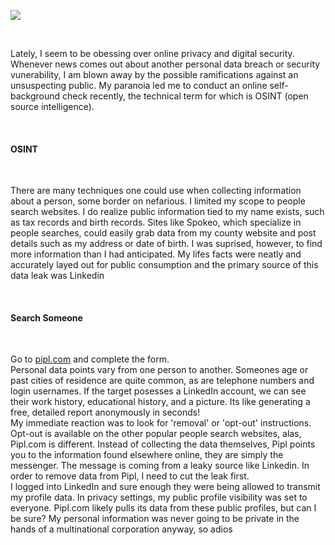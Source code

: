 ![](https://images.pexels.com/photos/942304/pexels-photo-942304.jpeg?auto=compress&cs=tinysrgb&h=650&w=940)

<br/>

Lately, I seem to be obessing over online privacy and digital security. Whenever news comes out about another personal data breach or security vunerability, I am blown away by the possible ramifications against an unsuspecting public. My paranoia led me to conduct an online self-background check recently, the technical term for which is OSINT (open source intelligence).

<br/>

#### OSINT

<br/>

There are many techniques one could use when collecting information about a person, some border on nefarious. I limited my scope to people search websites. I do realize public information tied to my name exists, such as tax records and birth records. Sites like Spokeo, which specialize in people searches, could easily grab data from my county website and post details such as my address or date of birth. I was suprised, however, to find more information than I had anticipated. My lifes facts were neatly and accurately layed out for public consumption and the primary source of this data leak was Linkedin

<br/>

#### Search Someone

<br/>

Go to [pipl.com](www.pipl.com) and complete the form.
<br/>
Personal data points vary from one person to another. Someones age or past cities of residence are quite common, as are telephone numbers and login usernames. If the target posesses a LinkedIn account, we can see their work history, educational history, and a picture. Its like generating a free, detailed report anonymously in seconds!
<br/>
My immediate reaction was to look for 'removal' or 'opt-out' instructions. Opt-out is available on the other popular people search websites, alas, Pipl.com is different. Instead of collecting the data themselves, Pipl points you to the information found elsewhere online, they are simply the messenger. The message is coming from a leaky source like Linkedin. In order to remove data from Pipl, I need to cut the leak first.
<br/>
I logged into LinkedIn and sure enough they were being allowed to transmit my profile data. In privacy settings, my public profile visibility was set to everyone. Pipl.com likely pulls its data from these public profiles, but can I be sure? My personal information was never going to be private in the hands of a multinational corporation anyway, so adios


